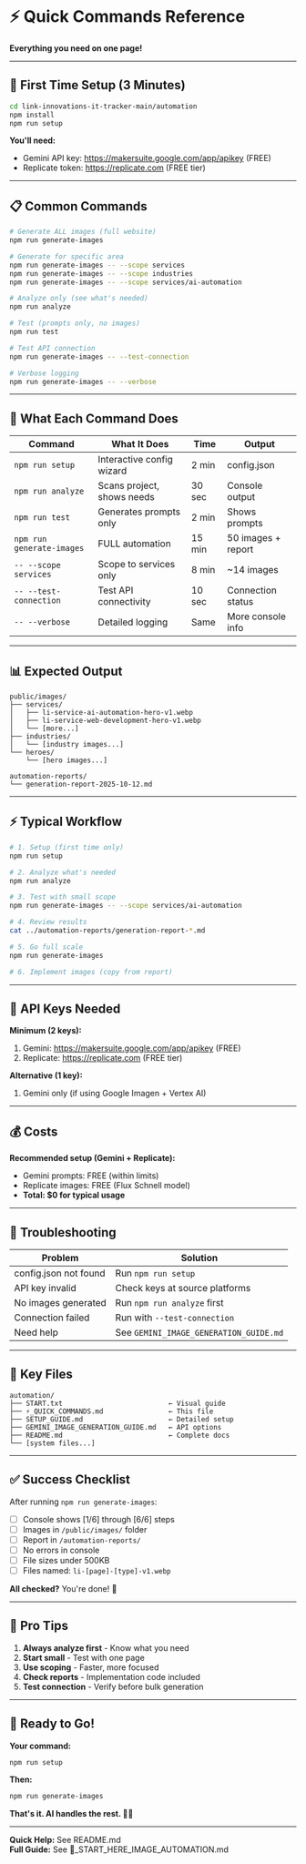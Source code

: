 # ⚡ Quick Commands Reference

**Everything you need on one page!**

---

## 🚀 First Time Setup (3 Minutes)

```bash
cd link-innovations-it-tracker-main/automation
npm install
npm run setup
```

**You'll need:**

- Gemini API key: https://makersuite.google.com/app/apikey (FREE)
- Replicate token: https://replicate.com (FREE tier)

---

## 📋 Common Commands

```bash
# Generate ALL images (full website)
npm run generate-images

# Generate for specific area
npm run generate-images -- --scope services
npm run generate-images -- --scope industries
npm run generate-images -- --scope services/ai-automation

# Analyze only (see what's needed)
npm run analyze

# Test (prompts only, no images)
npm run test

# Test API connection
npm run generate-images -- --test-connection

# Verbose logging
npm run generate-images -- --verbose
```

---

## 🎯 What Each Command Does

| Command                   | What It Does               | Time   | Output             |
| ------------------------- | -------------------------- | ------ | ------------------ |
| `npm run setup`           | Interactive config wizard  | 2 min  | config.json        |
| `npm run analyze`         | Scans project, shows needs | 30 sec | Console output     |
| `npm run test`            | Generates prompts only     | 2 min  | Shows prompts      |
| `npm run generate-images` | FULL automation            | 15 min | 50 images + report |
| `-- --scope services`     | Scope to services only     | 8 min  | ~14 images         |
| `-- --test-connection`    | Test API connectivity      | 10 sec | Connection status  |
| `-- --verbose`            | Detailed logging           | Same   | More console info  |

---

## 📊 Expected Output

```
public/images/
├── services/
│   ├── li-service-ai-automation-hero-v1.webp
│   ├── li-service-web-development-hero-v1.webp
│   └── [more...]
├── industries/
│   └── [industry images...]
└── heroes/
    └── [hero images...]

automation-reports/
└── generation-report-2025-10-12.md
```

---

## ⚡ Typical Workflow

```bash
# 1. Setup (first time only)
npm run setup

# 2. Analyze what's needed
npm run analyze

# 3. Test with small scope
npm run generate-images -- --scope services/ai-automation

# 4. Review results
cat ../automation-reports/generation-report-*.md

# 5. Go full scale
npm run generate-images

# 6. Implement images (copy from report)
```

---

## 🎨 API Keys Needed

**Minimum (2 keys):**

1. Gemini: https://makersuite.google.com/app/apikey (FREE)
2. Replicate: https://replicate.com (FREE tier)

**Alternative (1 key):**

1. Gemini only (if using Google Imagen + Vertex AI)

---

## 💰 Costs

**Recommended setup (Gemini + Replicate):**

- Gemini prompts: FREE (within limits)
- Replicate images: FREE (Flux Schnell model)
- **Total: $0 for typical usage**

---

## 🚨 Troubleshooting

| Problem               | Solution                               |
| --------------------- | -------------------------------------- |
| config.json not found | Run `npm run setup`                    |
| API key invalid       | Check keys at source platforms         |
| No images generated   | Run `npm run analyze` first            |
| Connection failed     | Run with `--test-connection`           |
| Need help             | See `GEMINI_IMAGE_GENERATION_GUIDE.md` |

---

## 📁 Key Files

```
automation/
├── START.txt                          ← Visual guide
├── ⚡_QUICK_COMMANDS.md                ← This file
├── SETUP_GUIDE.md                     ← Detailed setup
├── GEMINI_IMAGE_GENERATION_GUIDE.md   ← API options
├── README.md                          ← Complete docs
└── [system files...]
```

---

## ✅ Success Checklist

After running `npm run generate-images`:

- [ ] Console shows [1/6] through [6/6] steps
- [ ] Images in `/public/images/` folder
- [ ] Report in `/automation-reports/`
- [ ] No errors in console
- [ ] File sizes under 500KB
- [ ] Files named: `li-[page]-[type]-v1.webp`

**All checked?** You're done! 🎉

---

## 🎯 Pro Tips

1. **Always analyze first** - Know what you need
2. **Start small** - Test with one page
3. **Use scoping** - Faster, more focused
4. **Check reports** - Implementation code included
5. **Test connection** - Verify before bulk generation

---

## 🚀 Ready to Go!

**Your command:**

```bash
npm run setup
```

**Then:**

```bash
npm run generate-images
```

**That's it. AI handles the rest. 🎨✨**

---

**Quick Help:** See README.md  
**Full Guide:** See 🚀_START_HERE_IMAGE_AUTOMATION.md

